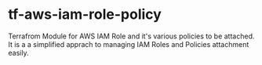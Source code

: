 # tf-aws-iam-role-policy
Terrafrom Module for AWS IAM Role and it's various policies to be attached. It is a a simplified apprach to managing IAM Roles and Policies attachment easily.
